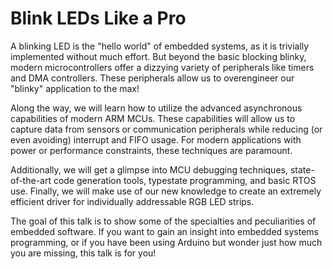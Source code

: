 # Blink LEDs Like a Pro

A blinking LED is the "hello world" of embedded systems, as it is trivially implemented without much effort.
But beyond the basic blocking blinky, modern microcontrollers offer a dizzying variety of peripherals like timers and DMA controllers.
These peripherals allow us to overengineer our "blinky" application to the max!

Along the way, we will learn how to utilize the advanced asynchronous capabilities of modern ARM MCUs.
These capabilities will allow us to capture data from sensors or communication peripherals while reducing (or even avoiding) interrupt and FIFO usage. For modern applications with power or performance constraints, these techniques are paramount.

Additionally, we will get a glimpse into MCU debugging techniques, state-of-the-art code generation tools, typestate programming, and basic RTOS use.
Finally, we will make use of our new knowledge to create an extremely efficient driver for individually addressable RGB LED strips.

The goal of this talk is to show some of the specialties and peculiarities of embedded software.
If you want to gain an insight into embedded systems programming, or if you have been using Arduino but wonder just how much you are missing, this talk is for you!
